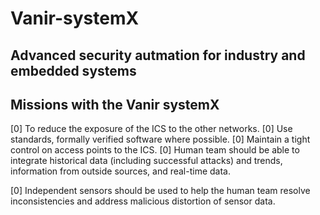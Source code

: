 # Vanir-systemX
## Advanced security autmation for industry and embedded systems


## Missions with the Vanir systemX

[0] To reduce the exposure of the ICS to the other networks.
[0] Use standards, formally verified software where possible.
[0] Maintain a tight control on access points to the ICS.
[0] Human team should be able to integrate historical data (including successful attacks)
and trends, information from outside sources, and real-time data. 

[0] Independent sensors should be used to help the human team resolve inconsistencies 
and address malicious distortion of sensor data. 



